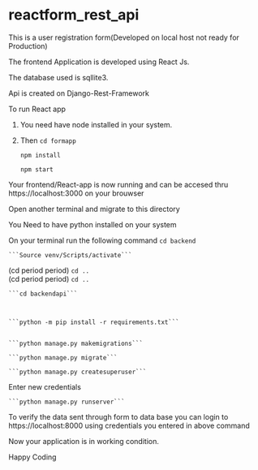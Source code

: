# reactform_rest_api

This is a user registration form(Developed on local host not ready for Production)

The frontend Application is developed using React Js.

The database used is sqllite3.

Api is created on Django-Rest-Framework

To run React app

1. You need have node installed in your system.
2. Then
	```cd formapp```


	```npm install```


	```npm start```
	


Your frontend/React-app is now running and can be accesed thru https://localhost:3000 on your brouwser


Open another terminal and migrate to this directory

You Need to have python installed on your system

On your terminal run the following command
	```cd backend```


	
	```Source venv/Scripts/activate```
(cd period period)
	```cd ..``` 	
(cd period period)
	```cd ..```


	```cd backendapi```


	
	```python -m pip install -r requirements.txt```


	```python manage.py makemigrations```

	```python manage.py migrate```

	```python manage.py createsuperuser```
Enter new credentials

	```python manage.py runserver```


To verify the data sent through form to data base you can login to https://localhost:8000 using credentials you entered in above command

Now your application is in working condition. 

Happy Coding

	
	
